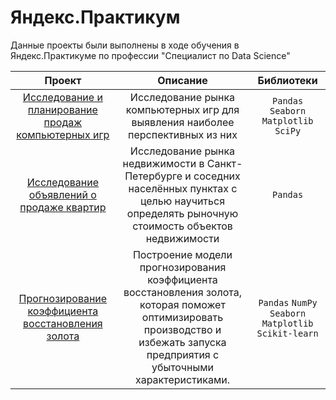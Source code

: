 # Яндекс.Практикум 
Данные проекты были выполнены в ходе обучения в Яндекс.Практикуме по профессии "Специалист по Data Science"

| Проект | Описание | Библиотеки 
|:---:|:---:|:---:
| [Исследование и планирование продаж компьютерных игр](https://github.com/Nataliyafon/yandex-practicum-projects/tree/master/Исследование%20и%20планирование%20продаж%20компьютерных%20игр) | Исследование рынка компьютерных игр для выявления наиболее перспективных из них | `Pandas` `Seaborn` `Matplotlib` `SciPy` 
| [Исследование объявлений о продаже квартир](https://github.com/Nataliyafon/yandex-practicum-projects/tree/master/Исследование%20объявлений%20о%20продаже%20квартир) | Исследование рынка недвижимости в Санкт-Петербурге и соседних населённых пунктах с целью научиться определять рыночную стоимость объектов недвижимости | `Pandas` 
| [Прогнозирование коэффициента восстановления золота](https://github.com/Nataliyafon/yandex-practicum-projects/tree/master/Прогнозирование%20коэффициента%20восстановления%20золота) | Построение модели прогнозирования коэффициента восстановления золота, которая поможет оптимизировать производство и избежать запуска предприятия с убыточными характеристиками. | `Pandas` `NumPy` `Seaborn` `Matplotlib` `Scikit-learn` 
